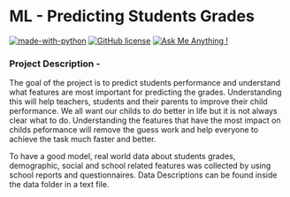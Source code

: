 


# ML - Predicting Students Grades

[![made-with-python](https://img.shields.io/badge/Made%20with-Python-1f425f.svg)](https://www.python.org/)   [![GitHub license](https://img.shields.io/github/license/Naereen/StrapDown.js.svg)](https://github.com/bprasad26/students_final_grade_predictions/blob/main/LICENSE) [![Ask Me Anything !](https://img.shields.io/badge/Ask%20me-anything-1abc9c.svg)](https://www.lifewithdata.com/contact)



### Project Description - 

The goal of the project is to predict students performance and understand what features are most important for predicting the grades. Understanding this will help
teachers, students and their parents to improve their child performance. We all want our childs to do better in life but it is not always clear what to do. Understanding the features that have the most impact on childs peformance will remove the guess work and help everyone to achieve the task much faster and better. 

To have a good model, real world data about students grades, demographic, social and school related features was collected by using school reports and questionnaires. Data Descriptions can be found inside the data folder in a text file.




